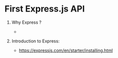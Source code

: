 # First Express.js API

1. Why Express ?

    - 

2. Introduction to Express:

    - https://expressjs.com/en/starter/installing.html